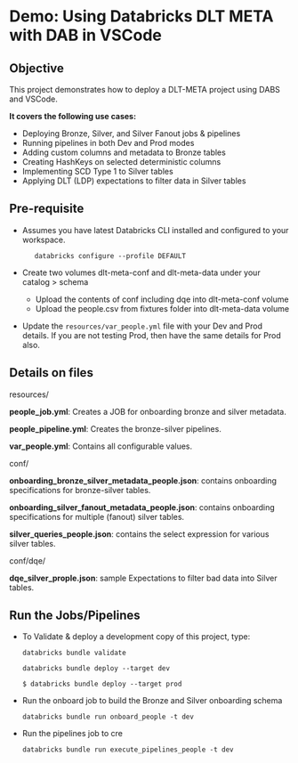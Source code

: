 # Demo: Using Databricks DLT META with DAB in VSCode

## Objective

This project demonstrates how to deploy a DLT-META project using DABS and VSCode.

**It covers the following use cases:**

- Deploying Bronze, Silver, and Silver Fanout jobs & pipelines
- Running pipelines in both Dev and Prod modes
- Adding custom columns and metadata to Bronze tables
- Creating HashKeys on selected deterministic columns
- Implementing SCD Type 1 to Silver tables
- Applying DLT (LDP) expectations to filter data in Silver tables

## Pre-requisite

- Assumes you have latest Databricks CLI installed and configured to your workspace.
  
   ```
      databricks configure --profile DEFAULT
   ```
- Create two volumes dlt-meta-conf and dlt-meta-data under your catalog > schema
  - Upload the contents of conf including dqe into dlt-meta-conf volume
  - Upload the people.csv from fixtures folder into dlt-meta-data volume

- Update the ```resources/var_people.yml``` file with your Dev and Prod details. If you are not testing Prod, then have the same details for Prod also.

## Details on files

resources/

   **people_job.yml**: Creates a JOB for onboarding bronze and silver metadata.

   **people_pipeline.yml**: Creates the bronze-silver pipelines.

   **var_people.yml**: Contains all configurable values.

conf/

   **onboarding_bronze_silver_metadata_people.json**: contains onboarding specifications for bronze-silver tables.

   **onboarding_silver_fanout_metadata_people.json**: contains onboarding specifications for multiple (fanout) silver tables.

   **silver_queries_people.json**: contains the select expression for various silver tables.

conf/dqe/

   **dqe_silver_prople.json**: sample Expectations to filter bad data into Silver tables.


## Run the Jobs/Pipelines

- To Validate & deploy a development copy of this project, type:
   
   ```
   databricks bundle validate
   ```
    ```
    databricks bundle deploy --target dev
    ```

   ```
   $ databricks bundle deploy --target prod
   ```

- Run the onboard job to build the Bronze and Silver onboarding schema
   
   ```
   databricks bundle run onboard_people -t dev
   ```

- Run the pipelines job to cre

   ```
   databricks bundle run execute_pipelines_people -t dev
   ```


